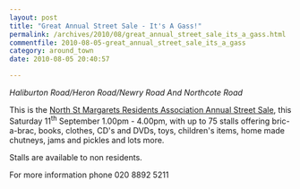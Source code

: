 ```yaml
---
layout: post
title: "Great Annual Street Sale - It's A Gass!"
permalink: /archives/2010/08/great_annual_street_sale_its_a_gass.html
commentfile: 2010-08-05-great_annual_street_sale_its_a_gass
category: around_town
date: 2010-08-05 20:40:57

---
```


*Haliburton Road/Heron Road/Newry Road And Northcote Road*

This is the [North St Margarets Residents Association Annual Street Sale](/event/party/200705142490), this Saturday 11<sup>th</sup> September 1.00pm - 4.00pm, with up to 75 stalls offering bric-a-brac, books, clothes, CD's and DVDs, toys, children's items, home made chutneys, jams and pickles and lots more.

Stalls are available to non residents.

For more information phone 020 8892 5211
